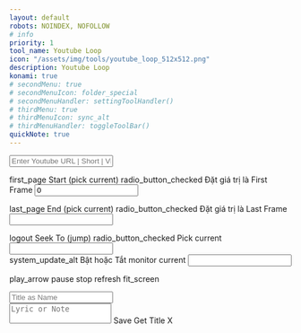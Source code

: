 ```yaml
---
layout: default
robots: NOINDEX, NOFOLLOW
# info
priority: 1
tool_name: Youtube Loop
icon: "/assets/img/tools/youtube_loop_512x512.png"
description: Youtube Loop
konami: true
# secondMenu: true
# secondMenuIcon: folder_special
# secondMenuHandler: settingToolHandler()
# thirdMenu: true
# thirdMenuIcon: sync_alt
# thirdMenuHandler: toggleToolBar()
quickNote: true
---
```

<!-- https://developers.google.com/youtube/iframe_api_reference#Loading_a_Video_Player -->
<!-- https://developers.google.com/youtube/player_parameters#Parameters -->
<div class="w3-padding-24"></div>
<style>
/* scroll */
.scroll {
  max-height: 350px;
  overflow-y: scroll;
}
/* width */
.scroll::-webkit-scrollbar {
  width: 3px;
}
/* Track */
.scroll::-webkit-scrollbar-track {
  background: #f1f1f1; 
}
/* Handle */
.scroll::-webkit-scrollbar-thumb {
  background: #888; 
}
/* Handle on hover */
.scroll::-webkit-scrollbar-thumb:hover {
  background: #555; 
}
/* overide .tooltip */
.tooltip {
  border-bottom: none;
}
</style>

<label>
  <input type="text" class="DHInput" placeholder="Enter Youtube URL | Short | VideoId here..." id="urlInput" onchange="onChangeUrlInput()">
</label>

<div class="w3-cell-row">
  <div class="w3-container w3-cell w3-mobile">
    <div id="ytplayer"></div>
    <div id="listFilesContainer" class="w3-padding w3-margin-top w3-margin-right w3-card scroll"></div>
  </div><!-- END: LEFT SECTION (youtube) -->
  <div class="w3-container w3-cell w3-mobile">
    <div class="w3-row">
      <div class="w3-col s6">
        <p>
          <span class="tooltip">
            <span class="material-icons w3-button" onclick="pickStart()">first_page</span>
            <span class="tooltiptext">Start (pick current)</span>
          </span>
          <span class="tooltip">
            <span class="material-icons w3-button" onclick="clearToBegin()">radio_button_checked</span>
            <span class="tooltiptext">Đặt giá trị là First Frame</span>
          </span>
          <input class="w3-input" type="number" id="inputStart" value="0" onchange="onChangeInputParams('start', this)">
        </p>
      </div>
      <div class="w3-col s6">
        <p>
          <span class="tooltip">
            <span class="material-icons w3-button" onclick="pickEnd()">last_page</span>
            <span class="tooltiptext">End (pick current)</span>
          </span>
          <span class="tooltip">
            <span class="material-icons w3-button" onclick="clearToEnd()">radio_button_checked</span>
            <span class="tooltiptext">Đặt giá trị là Last Frame</span>
          </span>
          <input class="w3-input" type="number" id="inputEnd" onchange="onChangeInputParams('end', this)">
        </p>
      </div>
    </div><!-- END: Pick Start-End Section -->
    <div class="w3-row">
      <div class="w3-col s6">
        <span class="tooltip">
          <span class="material-icons w3-button" onclick="seekTo()">logout</span>
          <span class="tooltiptext">Seek To (jump)</span>
        </span>
        <span class="tooltip">
          <span class="material-icons w3-button" onclick="pickSeekCurrent()">radio_button_checked</span>
          <span class="tooltiptext">Pick current</span>
        </span>
        <input class="w3-input" type="number" id="inputSeekTo" onchange="onChangeInputParams('seek', this)">
      </div>
      <div class="w3-col s6">
        <span class="tooltip">
          <span class="material-icons w3-button" onclick="onOffTimeMonitor()">system_update_alt</span>
          <span class="tooltiptext">Bật hoặc Tắt monitor current</span>
        </span>
        <input class="w3-input" type="number" id="inputSeekTo_auto">
      </div>
    </div><!-- END: Pick Jump-Auto pick jump Section -->
    <div>
      <p>
        <span class="material-icons w3-button" onclick="playVideo()">play_arrow</span>
        <span class="material-icons w3-button" onclick="pauseVideo()">pause</span>
        <span class="material-icons w3-button" onclick="stopVideo()">stop</span>
        <span class="material-icons w3-button" onclick="seekToStart()">refresh</span>
        <span class="material-icons w3-button" onclick="fullscreenPlayer()">fit_screen</span></p>
        <p id="playbackRatesContainer"></p>
      <p>
        <input class="w3-input" placeholder="Title as Name" id="saveName"><br>
        <textarea class="w3-input" style="resize:none" placeholder="Lyric or Note" id="saveLyricNote"></textarea>
        <label class="w3-btn w3-border w3-margin-top" onclick="fmCreateNew()">Save</label>
        <label class="w3-btn w3-border w3-margin-top" onclick="getTitleVideo()">Get Title</label>
        <label class="w3-btn w3-border w3-margin-top" onclick="clearDescInput()">X</label>
      </p>
      <p>
        <span id="lyricNoteOut"></span>
      </p>
    </div>
  </div><!-- END: RIGHT SECTION (controls) -->
</div>
<script src="/tools/youtubeloop/youtubeloop.js"></script>
